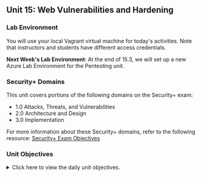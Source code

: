 ## Unit 15: Web Vulnerabilities and Hardening


### Lab Environment

You will use your local Vagrant virtual machine for today's activities. Note that instructors and students have different access credentials.

**Next Week's Lab Environment**: At the end of 15.3, we will set up a new Azure Lab Environment for the Pentesting unit.  

### Security+ Domains

This unit covers portions of the following domains on the Security+ exam:

- 1.0 Attacks, Threats, and Vulnerabilities 
- 2.0 Architecture and Design 
- 3.0 Implementation

For more information about these Security+ domains, refer to the following resource: [Security+ Exam Objectives](https://comptiacdn.azureedge.net/webcontent/docs/default-source/exam-objectives/comptia-security-sy0-601-exam-objectives-(2-0).pdf?sfvrsn=8c5889ff_2)



### Unit Objectives 

<details>
  <summary>Click here to view the daily unit objectives.</summary>
  <br>


#### Day 1: Learning Objective

- Articulate the intended and unintended functionalities of a web application.

- Identify and differentiate between SQL and XSS injection vulnerabilities.

- Design malicious SQL queries using DB Fiddle. 

- Create payloads from the malicious SQL queries to test for SQL injection against a web application.

- Design malicious payloads to test for stored and reflected cross-site scripting vulnerabilities.

#### Day 2: Learning Objective

- Differentiate between front-end and back-end component vulnerabilities.

- View confidential files with a directory traversal attack by using the dot-slash method.

- Exploit a web application's file upload functionality to conduct a local file inclusion attack.

- Modify a web application's URL to use a malicious remote script to conduct three different remote file inclusion attacks.


#### Day 3: Learning Objective

- Identify ways in which web application security tools can assist with testing security vulnerabilities.

- Configure Burp Suite and Foxy Proxy to capture and analyze an HTTP request.

- Identify session management vulnerabilities using the Burp Suite Repeater function.

- Conduct a brute force attack against a web application login page with the Burp Intruder function.




___


© 2021 Trilogy Education Services, a 2U, Inc. brand. All Rights Reserved. 
